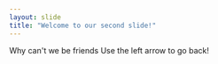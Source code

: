 ```yaml
---
layout: slide
title: "Welcome to our second slide!"
---
```

Why can't we be friends
Use the left arrow to go back!
